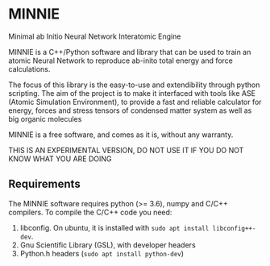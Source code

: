 # MINNIE
Minimal ab Initio Neural Network Interatomic Engine

MINNIE is a C++/Python software and library that can be used to train an atomic Neural Network 
to reproduce ab-inito total energy and force calculations.

The focus of this library is the easy-to-use and extendibility through python scripting. 
The aim of the project is to make it interfaced with tools like ASE (Atomic Simulation Environment),
to provide a fast and reliable calculator for energy, forces and stress tensors of condensed matter system as well as big organic molecules 

MINNIE is a free software, and comes as it is, without any warranty.

THIS IS AN EXPERIMENTAL VERSION, DO NOT USE IT IF YOU DO NOT KNOW WHAT YOU ARE DOING



## Requirements

The MINNIE software requires python (>= 3.6), numpy and C/C++ compilers.
To compile the C/C++ code you need:
1. libconfig. On ubuntu, it is installed with `sudo apt install libconfig++-dev`.
2. Gnu Scientific Library (GSL), with developer headers
3. Python.h headers (`sudo apt install python-dev`)


